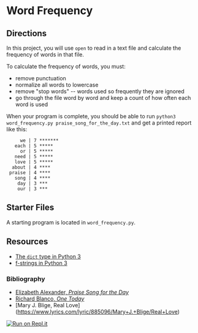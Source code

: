 # Word Frequency

## Directions

In this project, you will use `open` to read in a text file and calculate the frequency of words in that file.

To calculate the frequency of words, you must:

- remove punctuation
- normalize all words to lowercase
- remove "stop words" -- words used so frequently they are ignored
- go through the file word by word and keep a count of how often each word is used

When your program is complete, you should be able to run `python3 word_frequency.py praise_song_for_the_day.txt` and get a printed report like this:

```
     we | 7 *******
   each | 5 *****
     or | 5 *****
   need | 5 *****
   love | 5 *****
  about | 4 ****
 praise | 4 ****
   song | 4 ****
    day | 3 ***
    our | 3 ***
```

## Starter Files

A starting program is located in `word_frequency.py`.

## Resources

* [The `dict` type in Python 3](https://docs.python.org/3/library/stdtypes.html#mapping-types-dict)
* [f-strings in Python 3](https://realpython.com/python-f-strings/)

### Bibliography

* [Elizabeth Alexander, _Praise Song for the Day_](https://www.poetryfoundation.org/poems/52141/praise-song-for-the-day)
* [Richard Blanco, _One Today_](https://poets.org/poem/one-today)
* [Mary J. Blige, Real Love] (https://www.lyrics.com/lyric/885096/Mary+J.+Blige/Real+Love)

[![Run on Repl.it](https://repl.it/badge/github/momentum-morehouse/python-word-frequency-VyzionDev)](https://repl.it/github/momentum-morehouse/python-word-frequency-VyzionDev)